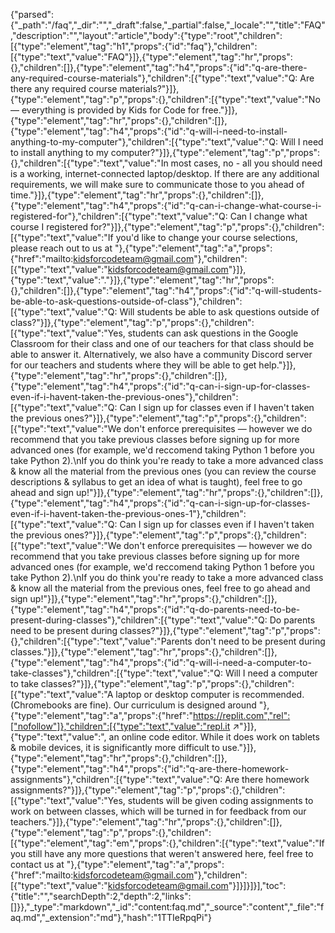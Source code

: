 {"parsed":{"_path":"/faq","_dir":"","_draft":false,"_partial":false,"_locale":"","title":"FAQ","description":"","layout":"article","body":{"type":"root","children":[{"type":"element","tag":"h1","props":{"id":"faq"},"children":[{"type":"text","value":"FAQ"}]},{"type":"element","tag":"hr","props":{},"children":[]},{"type":"element","tag":"h4","props":{"id":"q-are-there-any-required-course-materials"},"children":[{"type":"text","value":"Q: Are there any required course materials?"}]},{"type":"element","tag":"p","props":{},"children":[{"type":"text","value":"No — everything is provided by Kids for Code for free."}]},{"type":"element","tag":"hr","props":{},"children":[]},{"type":"element","tag":"h4","props":{"id":"q-will-i-need-to-install-anything-to-my-computer"},"children":[{"type":"text","value":"Q: Will I need to install anything to my computer?"}]},{"type":"element","tag":"p","props":{},"children":[{"type":"text","value":"In most cases, no - all you should need is a working, internet-connected laptop/desktop. If there are any additional requirements, we will make sure to communicate those to you ahead of time."}]},{"type":"element","tag":"hr","props":{},"children":[]},{"type":"element","tag":"h4","props":{"id":"q-can-i-change-what-course-i-registered-for"},"children":[{"type":"text","value":"Q: Can I change what course I registered for?"}]},{"type":"element","tag":"p","props":{},"children":[{"type":"text","value":"If you'd like to change your course selections, please reach out to us at "},{"type":"element","tag":"a","props":{"href":"mailto:kidsforcodeteam@gmail.com"},"children":[{"type":"text","value":"kidsforcodeteam@gmail.com"}]},{"type":"text","value":"."}]},{"type":"element","tag":"hr","props":{},"children":[]},{"type":"element","tag":"h4","props":{"id":"q-will-students-be-able-to-ask-questions-outside-of-class"},"children":[{"type":"text","value":"Q: Will students be able to ask questions outside of class?"}]},{"type":"element","tag":"p","props":{},"children":[{"type":"text","value":"Yes, students can ask questions in the Google Classroom for their class and one of our teachers for that class should be able to answer it. Alternatively, we also have a community Discord server for our teachers and students where they will be able to get help."}]},{"type":"element","tag":"hr","props":{},"children":[]},{"type":"element","tag":"h4","props":{"id":"q-can-i-sign-up-for-classes-even-if-i-havent-taken-the-previous-ones"},"children":[{"type":"text","value":"Q: Can I sign up for classes even if I haven't taken the previous ones?"}]},{"type":"element","tag":"p","props":{},"children":[{"type":"text","value":"We don't enforce prerequisites — however we do recommend that you take previous classes before signing up for more advanced ones (for example, we'd reccomend taking Python 1 before you take Python 2).\nIf you do think you're ready to take a more advanced class & know all the material from the previous ones (you can review the course descriptions & syllabus to get an idea of what is taught), feel free to go ahead and sign up!"}]},{"type":"element","tag":"hr","props":{},"children":[]},{"type":"element","tag":"h4","props":{"id":"q-can-i-sign-up-for-classes-even-if-i-havent-taken-the-previous-ones-1"},"children":[{"type":"text","value":"Q: Can I sign up for classes even if I haven't taken the previous ones?"}]},{"type":"element","tag":"p","props":{},"children":[{"type":"text","value":"We don't enforce prerequisites — however we do recommend that you take previous classes before signing up for more advanced ones (for example, we'd reccomend taking Python 1 before you take Python 2).\nIf you do think you're ready to take a more advanced class & know all the material from the previous ones, feel free to go ahead and sign up!"}]},{"type":"element","tag":"hr","props":{},"children":[]},{"type":"element","tag":"h4","props":{"id":"q-do-parents-need-to-be-present-during-classes"},"children":[{"type":"text","value":"Q: Do parents need to be present during classes?"}]},{"type":"element","tag":"p","props":{},"children":[{"type":"text","value":"Parents don't need to be present during classes."}]},{"type":"element","tag":"hr","props":{},"children":[]},{"type":"element","tag":"h4","props":{"id":"q-will-i-need-a-computer-to-take-classes"},"children":[{"type":"text","value":"Q: Will I need a computer to take classes?"}]},{"type":"element","tag":"p","props":{},"children":[{"type":"text","value":"A laptop or desktop computer is recommended. (Chromebooks are fine). Our curriculum is designed around "},{"type":"element","tag":"a","props":{"href":"https://replit.com","rel":["nofollow"]},"children":[{"type":"text","value":"repl.it ↗"}]},{"type":"text","value":", an online code editor. While it does work on tablets & mobile devices, it is significantly more difficult to use."}]},{"type":"element","tag":"hr","props":{},"children":[]},{"type":"element","tag":"h4","props":{"id":"q-are-there-homework-assignments"},"children":[{"type":"text","value":"Q: Are there homework assignments?"}]},{"type":"element","tag":"p","props":{},"children":[{"type":"text","value":"Yes, students will be given coding assignments to work on between classes, which will be turned in for feedback from our teachers."}]},{"type":"element","tag":"hr","props":{},"children":[]},{"type":"element","tag":"p","props":{},"children":[{"type":"element","tag":"em","props":{},"children":[{"type":"text","value":"If you still have any more questions that weren't answered here, feel free to contact us at "},{"type":"element","tag":"a","props":{"href":"mailto:kidsforcodeteam@gmail.com"},"children":[{"type":"text","value":"kidsforcodeteam@gmail.com"}]}]}]}],"toc":{"title":"","searchDepth":2,"depth":2,"links":[]}},"_type":"markdown","_id":"content:faq.md","_source":"content","_file":"faq.md","_extension":"md"},"hash":"1TTIeRpqPi"}